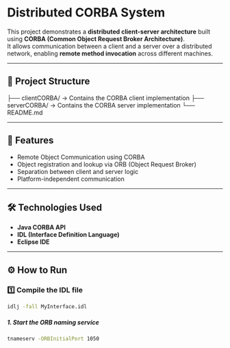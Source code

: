 # Distributed CORBA System

This project demonstrates a **distributed client-server architecture** built using **CORBA (Common Object Request Broker Architecture)**.  
It allows communication between a client and a server over a distributed network, enabling **remote method invocation** across different machines.

---

## 🧩 Project Structure

├── clientCORBA/ → Contains the CORBA client implementation
├── serverCORBA/ → Contains the CORBA server implementation
└── README.md

---

## 🚀 Features
- Remote Object Communication using CORBA
- Object registration and lookup via ORB (Object Request Broker)
- Separation between client and server logic
- Platform-independent communication

---

## 🛠️ Technologies Used
- **Java CORBA API**
- **IDL (Interface Definition Language)**
- **Eclipse IDE**

---

## ⚙️ How to Run

### 1️⃣ Compile the IDL file
  ```bash
  idlj -fall MyInterface.idl
  ```
##### 1. Start the ORB naming service
  ```bash
  tnameserv -ORBInitialPort 1050
  ```
